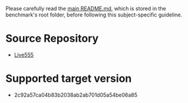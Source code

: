 Please carefully read the [main README.md](../../../README.md), which is stored in the benchmark's root folder, before following this subject-specific guideline.

# Source Repository

- [Live555](https://github.com/rgaufman/live555)

# Supported target version

- 2c92a57ca04b83b2038ab2ab701d05a54be06a85